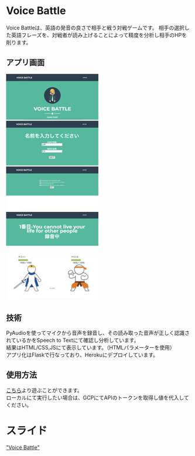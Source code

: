 # Voice Battle
Voice Battleは、英語の発音の良さで相手と戦う対戦ゲームです。
相手の選択した英語フレーズを、対戦者が読み上げることによって精度を分析し相手のHPを削ります。

## アプリ画面

<img src="images/s1.png" width=50%>

<img src="images/s2.png" width=50%>

<img src="images/s3.png" width=50%>

<img src="images/s4.png" width=50%>

<img src="images/s5.png" width=50%>


## 技術
PyAudioを使ってマイクから音声を録音し、その読み取った音声が正しく認識されているかをSpeech to Textにて確認し分析しています。  
結果はHTML/CSS,JSにて表示しています。（HTMLパラメーターを使用）  
アプリ化はFlaskで行なっており、Herokuにデプロイしています。   


## 使用方法
[こちら]()より遊ぶことができます。   
ローカルにて実行したい場合は、GCPにてAPIのトークンを取得し値を代入してください。   



# スライド
["Voice Battle"](https://docs.google.com/presentation/d/1iFBaAtMOZIyeMXX9wZGxW85CJJjavnLxNM28rjb9rYc/edit?usp=sharing)
